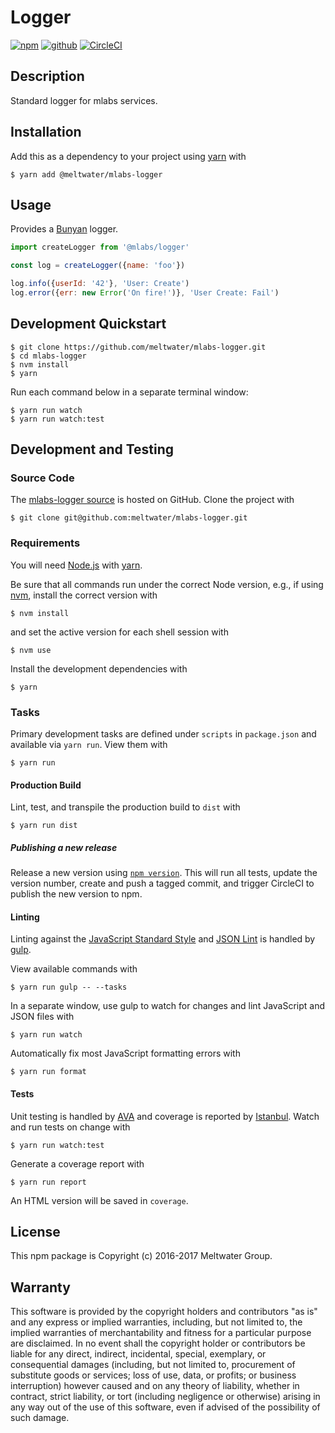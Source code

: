 # Logger

[![npm](https://img.shields.io/badge/npm-%40meltwater%2Fmlabs--logger-blue.svg)](https://www.npmjs.com/package/@meltwater/mlabs-logger)
[![github](https://img.shields.io/badge/github-repo-blue.svg)](https://github.com/meltwater/mlabs-logger)
[![CircleCI](https://circleci.com/gh/meltwater/mlabs-logger.svg?style=shield&circle-token=0ac4375f1f90876828f0b0dbd283d366c8aa38af)](https://circleci.com/gh/meltwater/mlabs-logger)

## Description

Standard logger for mlabs services.

## Installation

Add this as a dependency to your project using [yarn] with

```
$ yarn add @meltwater/mlabs-logger
```

[yarn]: https://yarnpkg.com/

## Usage

Provides a [Bunyan] logger.

```js
import createLogger from '@mlabs/logger'

const log = createLogger({name: 'foo'})

log.info({userId: '42'}, 'User: Create')
log.error({err: new Error('On fire!')}, 'User Create: Fail')
```

[Bunyan]: https://github.com/trentm/node-bunyan

## Development Quickstart

```
$ git clone https://github.com/meltwater/mlabs-logger.git
$ cd mlabs-logger
$ nvm install
$ yarn
```

Run each command below in a separate terminal window:

```
$ yarn run watch
$ yarn run watch:test
```

## Development and Testing

### Source Code

The [mlabs-logger source] is hosted on GitHub.
Clone the project with

```
$ git clone git@github.com:meltwater/mlabs-logger.git
```

[mlabs-logger source]: https://github.com/meltwater/mlabs-logger

### Requirements

You will need [Node.js] with [yarn].

Be sure that all commands run under the correct Node version, e.g.,
if using [nvm], install the correct version with

```
$ nvm install
```

and set the active version for each shell session with

```
$ nvm use
```

Install the development dependencies with

```
$ yarn
```

[Node.js]: https://nodejs.org/
[nvm]: https://github.com/creationix/nvm

### Tasks

Primary development tasks are defined under `scripts` in `package.json`
and available via `yarn run`.
View them with

```
$ yarn run
```

#### Production Build

Lint, test, and transpile the production build to `dist` with

```
$ yarn run dist
```

##### Publishing a new release

Release a new version using [`npm version`][npm version].
This will run all tests, update the version number,
create and push a tagged commit,
and trigger CircleCI to publish the new version to npm.

[npm version]: https://docs.npmjs.com/cli/version

#### Linting

Linting against the [JavaScript Standard Style] and [JSON Lint]
is handled by [gulp].

View available commands with

```
$ yarn run gulp -- --tasks
```

In a separate window, use gulp to watch for changes
and lint JavaScript and JSON files with

```
$ yarn run watch
```

Automatically fix most JavaScript formatting errors with

```
$ yarn run format
```

[gulp]: http://gulpjs.com/
[JavaScript Standard Style]: http://standardjs.com/
[JSON Lint]: https://github.com/zaach/jsonlint

#### Tests

Unit testing is handled by [AVA] and coverage is reported by [Istanbul].
Watch and run tests on change with

```
$ yarn run watch:test
```

Generate a coverage report with

```
$ yarn run report
```

An HTML version will be saved in `coverage`.

[AVA]: https://github.com/avajs/ava
[Istanbul]: https://istanbul.js.org/

## License

This npm package is Copyright (c) 2016-2017 Meltwater Group.

## Warranty

This software is provided by the copyright holders and contributors "as is" and
any express or implied warranties, including, but not limited to, the implied
warranties of merchantability and fitness for a particular purpose are
disclaimed. In no event shall the copyright holder or contributors be liable for
any direct, indirect, incidental, special, exemplary, or consequential damages
(including, but not limited to, procurement of substitute goods or services;
loss of use, data, or profits; or business interruption) however caused and on
any theory of liability, whether in contract, strict liability, or tort
(including negligence or otherwise) arising in any way out of the use of this
software, even if advised of the possibility of such damage.
